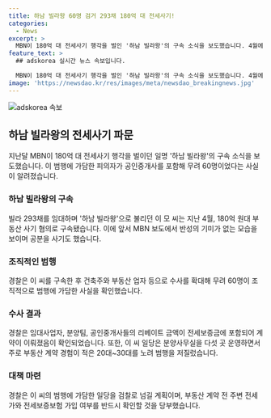 ```yaml
---
title: 하남 빌라왕 60명 검거 293채 180억 대 전세사기!
categories:
  - News
excerpt: >
  MBN이 180억 대 전세사기 행각을 벌인 '하남 빌라왕'의 구속 소식을 보도했습니다. 4월에 혐의로 구속된 이 씨의 피의자 명단에는 공인중개사를 포함해 무려 60명이 포함됐으며, 피해자들의 진술에 따르면 수십 명의 사기 행각을 저질렀습니다. 경찰은 모두를 검찰로 넘기고, 부동산 계약 전 전세가와 보증보험 가입 여부를 확인할 것을 당부했습니다.
feature_text: >
  ## adskorea 실시간 뉴스 속보입니다.

  MBN이 180억 대 전세사기 행각을 벌인 '하남 빌라왕'의 구속 소식을 보도했습니다. 4월에 혐의로 구속된 이 씨의 피의자 명단에는 공인중개사를 포함해 무려 60명이 포함됐으며, 피해자들의 진술에 따르면 수십 명의 사기 행각을 저질렀습니다. 경찰은 모두를 검찰로 넘기고, 부동산 계약 전 전세가와 보증보험 가입 여부를 확인할 것을 당부했습니다.
image: 'https://newsdao.kr/res/images/meta/newsdao_breakingnews.jpg'
---
```


<p><img src="https://newsdao.kr/res/images/meta/newsdao_breakingnews.jpg" alt="adskorea 속보" /></p>

<h2 data-ke-size="size26">하남 빌라왕의 전세사기 파문</h2>

<p data-ke-size="size16">지난달 MBN이 180억 대 전세사기 행각을 벌이던 일명 '하남 빌라왕'의 구속 소식을 보도했습니다. 이 범행에 가담한 피의자가 공인중개사를 포함해 무려 60명이었다는 사실이 알려졌습니다.</p>

<h3>하남 빌라왕의 구속</h3>

<p data-ke-size="size16">빌라 293채를 임대하며 '하남 빌라왕'으로 불리던 이 모 씨는 지난 4월, 180억 원대 부동산 사기 혐의로 구속됐습니다. 이에 앞서 MBN 보도에서 반성의 기미가 없는 모습을 보이며 공분을 사기도 했습니다.</p>

<h3>조직적인 범행</h3>

<p data-ke-size="size16">경찰은 이 씨를 구속한 후 건축주와 부동산 업자 등으로 수사를 확대해 무려 60명이 조직적으로 범행에 가담한 사실을 확인했습니다.</p>

<h3>수사 결과</h3>

<p data-ke-size="size16">경찰은 임대사업자, 분양팀, 공인중개사들의 리베이트 금액이 전세보증금에 포함되어 계약이 이뤄졌음이 확인되었습니다. 또한, 이 씨 일당은 분양사무실을 다섯 곳 운영하면서 주로 부동산 계약 경험이 적은 20대~30대를 노려 범행을 저질렀습니다.</p>

<h3>대책 마련</h3>

<p data-ke-size="size16">경찰은 이 씨의 범행에 가담한 일당을 검찰로 넘길 계획이며, 부동산 계약 전 주변 전세가와 전세보증보험 가입 여부를 반드시 확인할 것을 당부했습니다.</p>


